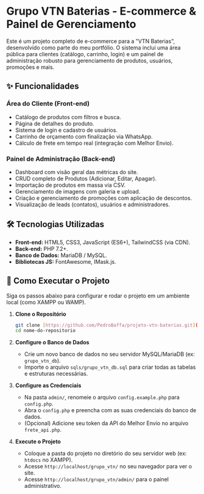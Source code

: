 # Grupo VTN Baterias - E-commerce & Painel de Gerenciamento

Este é um projeto completo de e-commerce para a "VTN Baterias", desenvolvido como parte do meu portfólio. O sistema inclui uma área pública para clientes (catálogo, carrinho, login) e um painel de administração robusto para gerenciamento de produtos, usuários, promoções e mais.

## ✨ Funcionalidades

### Área do Cliente (Front-end)
-   Catálogo de produtos com filtros e busca.
-   Página de detalhes do produto.
-   Sistema de login e cadastro de usuários.
-   Carrinho de orçamento com finalização via WhatsApp.
-   Cálculo de frete em tempo real (integração com Melhor Envio).

### Painel de Administração (Back-end)
-   Dashboard com visão geral das métricas do site.
-   CRUD completo de Produtos (Adicionar, Editar, Apagar).
-   Importação de produtos em massa via CSV.
-   Gerenciamento de imagens com galeria e upload.
-   Criação e gerenciamento de promoções com aplicação de descontos.
-   Visualização de leads (contatos), usuários e administradores.

## 🛠️ Tecnologias Utilizadas

-   **Front-end:** HTML5, CSS3, JavaScript (ES6+), TailwindCSS (via CDN).
-   **Back-end:** PHP 7.2+.
-   **Banco de Dados:** MariaDB / MySQL.
-   **Bibliotecas JS:** FontAwesome, IMask.js.

## 🚀 Como Executar o Projeto

Siga os passos abaixo para configurar e rodar o projeto em um ambiente local (como XAMPP ou WAMP).

1.  **Clone o Repositório**
    ```bash
    git clone [https://github.com/PedroBaffa/projeto-vtn-baterias.git](https://github.com/seu-usuario/nome-do-repositorio.git)
    cd nome-do-repositorio
    ```

2.  **Configure o Banco de Dados**
    -   Crie um novo banco de dados no seu servidor MySQL/MariaDB (ex: `grupo_vtn_db`).
    -   Importe o arquivo `sqls/grupo_vtn_db.sql` para criar todas as tabelas e estruturas necessárias.

3.  **Configure as Credenciais**
    -   Na pasta `admin/`, renomeie o arquivo `config.example.php` para `config.php`.
    -   Abra o `config.php` e preencha com as suas credenciais do banco de dados.
    -   (Opcional) Adicione seu token da API do Melhor Envio no arquivo `frete_api.php`.

4.  **Execute o Projeto**
    -   Coloque a pasta do projeto no diretório do seu servidor web (ex: `htdocs` no XAMPP).
    -   Acesse `http://localhost/grupo_vtn/` no seu navegador para ver o site.
    -   Acesse `http://localhost/grupo_vtn/admin/` para o painel administrativo.
